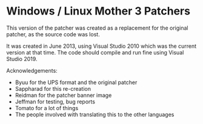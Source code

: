 # Windows / Linux Mother 3 Patchers
This version of the patcher was created as a replacement for the original patcher, as the source code was lost.

It was created in June 2013, using Visual Studio 2010 which was the current version at that time. The code should compile and run fine using Visual Studio 2019.

Acknowledgements:
* Byuu for the UPS format and the original patcher
* Sappharad for this re-creation
* Reidman for the patcher banner image
* Jeffman for testing, bug reports
* Tomato for a lot of things
* The people involved with translating this to the other languages

